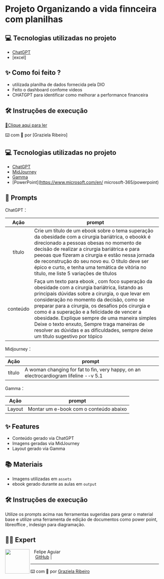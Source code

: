 # Projeto Organizando a vida finnceira com planilhas

## 💻 Tecnologias utilizadas no projeto

- [ChatGPT](https://chat.openai.com/) 
- [excel]

## ✨ Como foi feito ?

- utilizada planilha de dados fornecida pela DIO
- Feito o dashboard confome videos
- CHATGPT para identificar como melhorar a performance financeira

## 🛠️ Instruções de execução

<a href="https://github.com/grazi1007/como-organizar-sua-vida-financeiras-com-planilhas-e-IA/blob/main/Estrat%C3%A9gia%20para%20Guardar%20Dinheiro%20para%20um%20Carro%20Novo%20com%20basena%20an%C3%A1lise%20da%20planilha%20pelo%20chatgpt.pdf"> 📕Clique aqui para ler</a>

⌨️ com 💜 por [Graziela Ribeiro]

## 💻 Tecnologias utilizadas no projeto

- [ChatGPT](https://chat.openai.com/) 
- [MidJourney](https://www.midjourney.com/app/)
- [Gamma](https://www.https://gamma.app/pt-br)
- [PowerPoint](https://www.microsoft.com/en/
microsoft-365/powerpoint)

## 🧠 Prompts


ChatGPT：

|   Ação   | prompt                                                                                                                                                                                                                                                                         |
| :------: | ------------------------------------------------------------------------------------------------------------------------------------------------------------------------------------------------------------------------------------------------------------------------------ |
|  título  | Crie um título de um ebook sobre o tema superação da obesidade com a cirurgia bariátrica, o ebookk é direcionado a pessoas obesas no momento de decisão de realizar a cirurgia bariátrica e para peeoas que fizeram a cirurgia e estão nessa jornada de reconstrução do seu novo eu. O título deve ser épico e curto, e tenha uma temática de vitória no título, me liste 5 variações de títulos                                                        |
| conteúdo | Faça um texto para ebook , com foco superação da obesidade com a cirurgia bariátrica, listando as principais dúvidas sobre a cirurgia, o que levar em consideração no momento da decisão, como se preparar para a cirurgia, os desafios pós cirurgia e como é a superação e a felicidade de vencer a obesidade. Explique sempre de uma maneira simples Deixe o texto enxuto, Sempre traga maneiras de resolver as dúvidas e as dificuldades, sempre deixe um título sugestivo por tópico |


Midjourney：

|  Ação  | prompt                                                                                 |
| :----: | -------------------------------------------------------------------------------------- |
| título | A woman changing for fat to fin, very happy, on an electrocardiogram lifeline --v 5.1 |


Gamma：

|  Ação  | prompt                                                                                 |
| :----: | -------------------------------------------------------------------------------------- |
| Layout | Montar um e-book com o conteúdo abaixo |


## ✨ Features

- Conteúdo gerado via ChatGPT
- Imagens geradas via MidJourney
- Layout gerado via Gamma

## 📚 Materiais

- Imagens utilizadas em `assets`
- ebook gerado durante as aulas em `output`

## 🛠️ Instruções de execução

Utilize os prompts acima nas ferramentas sugeridas para gerar o material base e utilize uma ferramenta de edição de documentos como power point, libreoffice , indesign para diagramação.

## 👨‍💻 Expert

<p>
    <img 
      align=left 
      margin=10 
      width=80 
      src="https://avatars.githubusercontent.com/u/37452836?v=4"
    <p>&nbsp&nbsp&nbspFelipe Aguiar<br>
    &nbsp&nbsp&nbsp
    <a href="https://github.com/grazi1007">
    GitHub</a>&nbsp;|&nbsp;
   
---

⌨️ com 💜 por [Graziela Ribeiro](https://github.com/grazi1007)
